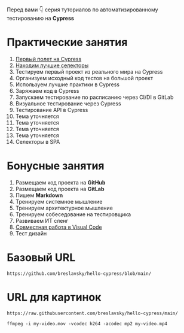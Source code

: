 Перед вами 👇 серия туториалов по автоматизированному тестированию на **Cypress**

# Практические занятия

1. [Первый полет на Cypress](classes/cypress_test_flight.md)
1. [Находим лучшие селекторы](classes/best_selectors.md)
1. Тестируем первый проект из реального мира на Cypress
1. Организуем исходный код тестов на большой проект
1. Используем лучшие практики в Cypress
1. Заряжаем код в Cypress
1. Запускаем тестирование по расписанию через CI/DI в GitLab
1. Визуальное тестирование через Cypress
1. Тестирование API в Cypress
1. Тема уточняется
1. Тема уточняется
1. Тема уточняется
1. Тема уточняется
5. Селекторы в SPA

# Бонусные занятия

1. Размещаем код проекта на **GitHub**
1. Размещаем код проекта на **GitLab**
1. Пишем **Markdown**
1. Тренируем системное мышление
1. Тренируем архитектурное мышление
1. Тренируем собеседование на тестировщика
1. Развиваем ИТ сленг
1. [Совместная работа в Visual Code](visual_code_share.md)
1. Тест дизайн

# Базовый URL
```
https://github.com/breslavsky/hello-cypress/blob/main/
```

# URL для картинок
```
https://raw.githubusercontent.com/breslavsky/hello-cypress/main/
```

```
ffmpeg -i my-video.mov -vcodec h264 -acodec mp2 my-video.mp4
```